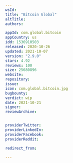 ```yaml
---
wsId: 
title: "Bitcoin Global"
altTitle: 
authors:

appId: com.global.bitcoin
appCountry: us
idd: 1536910503
released: 2020-10-26
updated: 2021-10-07
version: "2.9.0"
stars: 4.92
reviews: 100
size: 25680896
website: 
repository: 
issue: 
icon: com.global.bitcoin.jpg
bugbounty: 
verdict: wip
date: 2021-10-21
signer: 
reviewArchive:


providerTwitter: 
providerLinkedIn: 
providerFacebook: 
providerReddit: 

redirect_from:

---
```


